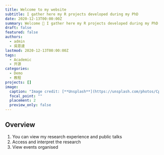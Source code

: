 ```yaml
---
title: Welcome to my website
subtitle: I gather here my R projects developed during my PhD
date: 2020-12-13T00:00:00Z
summary: Welcome 👋 I gather here my R projects developed during my PhD
draft: false
featured: false
authors:
  - admin
  - 吳恩達
lastmod: 2020-12-13T00:00:00Z
tags:
  - Academic
  - 开源
categories:
  - Demo
  - 教程
projects: []
image:
  caption: "Image credit: [**Unsplash**](https://unsplash.com/photos/CpkOjOcXdUY)"
  focal_point: ""
  placement: 2
  preview_only: false
---
```

## Overview

1.  You can view my research experience and public talks
2. Access and interpret the research
3. View events organised
